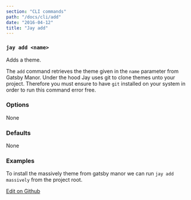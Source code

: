 ```yaml
---
section: "CLI commands"
path: "/docs/cli/add"
date: "2016-04-12"
title: "Jay add"
---
```


### `jay add <name>`
Adds a theme.

The `add` command retrieves the theme given in the `name` parameter from Gatsby Manor. Under the hood Jay uses git to clone themes unto your project. Therefore you must ensure to have `git` installed on your system in order to run this command error free.

### Options
None

### Defaults
None

### Examples
To install the massively theme from gatsby manor we can run `jay add massively` from the project root.

[Edit on Github](https://github.com/gatsbymanor/gatsby-manor-content)
